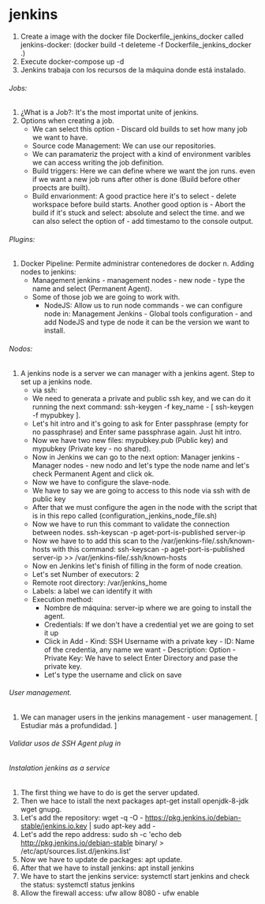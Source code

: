 # jenkins
1. Create a image with the docker file Dockerfile_jenkins_docker called jenkins-docker: (docker build -t deleteme -f Dockerfile_jenkins_docker .)
2. Execute docker-compose up -d
3. Jenkins trabaja con los recursos de la máquina donde está instalado.

###### Jobs:
1. ¿What is a Job?: It's the most importat unite of jenkins.
2. Options when creating a job.
	- We can select this option - Discard old builds to set how many job we want to have.
	- Source code Management: We can use our repositories.
	- We can paramateriz the project with a kind of environment varibles we can access writing the job definition.
	- Build triggers: Here we can define where we want the jon runs. even if we want a new job runs after other is done (Build before other proects are built).
	- Build envarionment: A good practice here it's to select - delete workspace before build starts. Another good option is - Abort the build if it's stuck and select: absolute and select the time. and we can also select the option of - add timestamo to the console output.

###### Plugins:
1. Docker Pipeline: Permite administrar contenedores de docker
n. Adding nodes to jenkins:
	- Management jenkins - management nodes - new node - type the name and select (Permanent Agent).
	- Some of those job we are going to work with.
		- NodeJS: Allow us to run node commands - we can configure node in: Management Jenkins - Global tools configuration - and add NodeJS and type de node it can be the version we want to install. 

###### Nodos:
1. A jenkins node is a server we can manager with a jenkins agent. Step to set up a jenkins node.
	- via ssh:
	- We need to generata a private and public ssh key, and we can do it running the next command: ssh-keygen -f key_name - [ ssh-keygen -f mypubkey ].
	- Let's hit intro and it's going to ask for Enter passphrase (empty for no passphrase) and Enter same passphrase again. Just hit intro.
	- Now we have two new files: mypubkey.pub (Public key) and mypubkey (Private key - no shared).
	- Now in Jenkins we can go to the next option: Manager jenkins - Manager nodes - new nodo and let's type the node name and let's check Permanent Agent and click ok.
	-	Now we have to configure the slave-node.
	-	We have to say we are going to access to this node via ssh with de public key
	-	After that we must configure the agen in the node with the script that is in this repo called (configuration_jenkins_node_file.sh)
	-	Now we have to run this commant to validate the connection between nodes. ssh-keyscan -p aget-port-is-published server-ip
	-	Now we have to to add this scan to the /var/jenkins-file/.ssh/known-hosts with this command: ssh-keyscan -p aget-port-is-published server-ip >> /var/jenkins-file/.ssh/known-hosts
	-	Now en Jenkins let's finish of filling in the form of node creation.
	-	Let's set Number of executors: 2
	-	Remote root directory: /var/jenkins_home
	-	Labels: a label we can identify it with
	- Execution method: 
		- Nombre de máquina: server-ip where we are going to install the agent.
		-	Credentials: If we don't have a credential yet we are going to set it up
		-	Click in Add - Kind: SSH Username with a private key - ID: Name of the credentia, any name we want - Description: Option - Private Key: We have to select Enter Directory and pase the private key.
		-	Let's type the username and click on save

###### User management.
1. We can manager users in the jenkins management - user management. [ Estudiar más a profundidad. ]

###### Validar usos de SSH Agent plug in

###### Instalation jenkins as a service
1. The first thing we have to do is get the server updated.
2. Then we hace to istall the next packages apt-get install openjdk-8-jdk wget gnupg.
3. Let's add the repository: wget -q -O - https://pkg.jenkins.io/debian-stable/jenkins.io.key | sudo apt-key add -
4. Let's add the repo address: sudo sh -c 'echo deb http://pkg.jenkins.io/debian-stable binary/ > /etc/apt/sources.list.d/jenkins.list'
5. Now we have to update de packages: apt update.
6. After that we have to install jenkins: apt install jenkins
7. We have to start the jenkins service: systemctl start jenkins and check the status: systemctl status jenkins
8. Allow the firewall access: ufw allow 8080 - ufw enable








